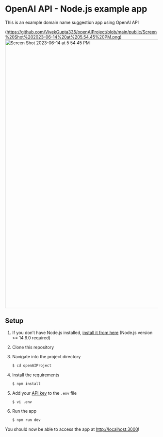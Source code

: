 # OpenAI API - Node.js example app

This is an example domain name suggestion app using OpenAI API 

(https://github.com/VivekGupta335/openAIProject/blob/main/public/Screen%20Shot%202023-06-14%20at%205.54.45%20PM.png)
<img width="884" alt="Screen Shot 2023-06-14 at 5 54 45 PM" src="https://github.com/VivekGupta335/openAIProject/assets/16142508/5c0e9465-a57b-4542-ab78-1ba73716220c">


## Setup

1. If you don’t have Node.js installed, [install it from here](https://nodejs.org/en/) (Node.js version >= 14.6.0 required)

2. Clone this repository

3. Navigate into the project directory

   ```bash
   $ cd openAIProject
   ```

4. Install the requirements

   ```bash
   $ npm install
   ```

5. Add your [API key](https://platform.openai.com/account/api-keys) to the  `.env` file

   ```bash
   $ vi .env
   ```

6. Run the app

   ```bash
   $ npm run dev
   ```

You should now be able to access the app at [http://localhost:3000](http://localhost:3000)! 
